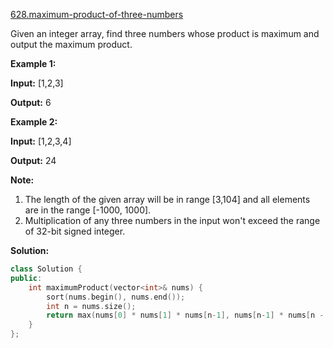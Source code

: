 [628.maximum-product-of-three-numbers](https://leetcode.com/problems/maximum-product-of-three-numbers/)  

Given an integer array, find three numbers whose product is maximum and output the maximum product.

**Example 1:**

  
**Input:** \[1,2,3\]
  
**Output:** 6
  

**Example 2:**

  
**Input:** \[1,2,3,4\]
  
**Output:** 24
  

**Note:**

1.  The length of the given array will be in range \[3,104\] and all elements are in the range \[-1000, 1000\].
2.  Multiplication of any three numbers in the input won't exceed the range of 32-bit signed integer.  



**Solution:**  

```cpp
class Solution {
public:
    int maximumProduct(vector<int>& nums) {
        sort(nums.begin(), nums.end());
        int n = nums.size();
        return max(nums[0] * nums[1] * nums[n-1], nums[n-1] * nums[n - 2] * nums[n-3]);
    }
};
```
      